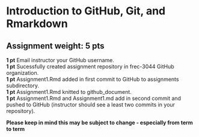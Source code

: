 # Introduction to GitHub, Git, and Rmarkdown

## Assignment weight: 5 pts

**1 pt** Email instructor your GitHub username.\
**1 pt** Sucessfully created assignment repository in frec-3044 GitHub organization.\
**1 pt** Assignment1.Rmd added in first commit to GitHub to assignments subdirectory.    
**1 pt** Assignment1.Rmd knitted to github_document.\
**1 pt** Assignment1.Rmd and Assignment1.md add in second commit and pushed to GitHub (instructor should see a least two commits in your repository).

__Please keep in mind this may be subject to change - especially from term to term__
